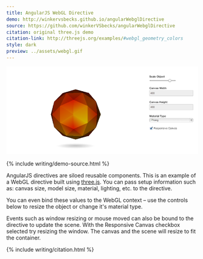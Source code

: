 ```yaml
---
title: AngularJS WebGL Directive
demo: http://winkervsbecks.github.io/angularWebglDirective
source: https://github.com/winkerVSbecks/angularWebglDirective
citation: original three.js demo
citation-link: http://threejs.org/examples/#webgl_geometry_colors
style: dark
preview: ../assets/webgl.gif
---
```


![angularJS webGL Directive](../assets/angularWebGL.png)

{% include writing/demo-source.html %}

AngularJS directives are siloed reusable components. This is an example of a WebGL directive built using  [three.js](http://threejs.org/). You can pass setup information such as: canvas size, model size, material, lighting, etc. to the directive.

You can even bind these values to the WebGL context – use the controls below to resize the object or change it's material type.

Events such as window resizing or mouse moved can also be bound to the directive to update the scene. With the Responsive Canvas checkbox selected try resizing the window. The canvas and the scene will resize to fit the container.

{% include writing/citation.html %}
